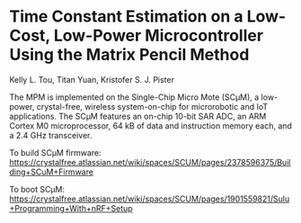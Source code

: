 # Time Constant Estimation on a Low-Cost, Low-Power Microcontroller Using the Matrix Pencil Method

Kelly L. Tou, Titan Yuan, Kristofer S. J. Pister

The MPM is implemented on the Single-Chip Micro Mote (SCμM), a low-power, crystal-free, wireless system-on-chip for microrobotic and IoT applications. The SCμM features an on-chip 10-bit SAR ADC, an ARM Cortex M0 microprocessor, 64 kB of data and instruction memory each, and a 2.4 GHz transceiver.

To build SCμM firmware: https://crystalfree.atlassian.net/wiki/spaces/SCUM/pages/2378596375/Building+SCuM+Firmware 

To boot SCμM: https://crystalfree.atlassian.net/wiki/spaces/SCUM/pages/1901559821/Sulu+Programming+With+nRF+Setup
